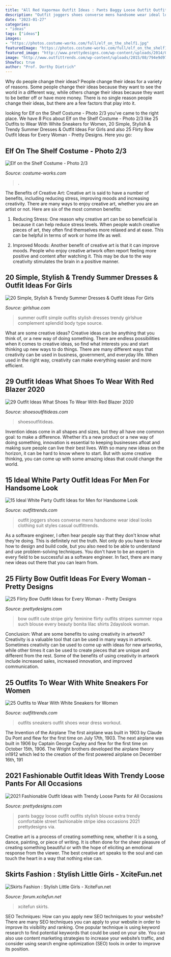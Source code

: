 ```yaml
---
title: "All Red Vapormax Outfit Ideas : Pants Baggy Loose Outfit Outfits Stylish Blouse Extra Trendy Comfortable Street Fashionable Stripe Idea Occasions 2021 Prettydesigns Via"
description: "Outfit joggers shoes converse mens handsome wear ideal looks clothing suit styles casual outfittrends"
date: "2023-01-27"
categories:
- "ideas"
tags: ["ideas"]
images:
- "https://photos.costume-works.com/full/elf_on_the_shelf1.jpg"
featuredImage: "https://photos.costume-works.com/full/elf_on_the_shelf1.jpg"
featured_image: "http://www.prettydesigns.com/wp-content/uploads/2014/05/Stylish-Outfit-Idea-with-Loose-Pants.jpg"
image: "http://www.outfittrends.com/wp-content/uploads/2015/08/794e9d9707af4f7059b856342813e4e3-684x1024.jpg"
ShowToc: true
author: "Prof. Dorthy Dietrich"
---
```



Why do people change their ideas?
People change their ideas for a variety of reasons. Some people change their ideas because they want to see the world in a different way, while others change their ideas because they want to be better off or have more money. There is no single reason people change their ideas, but there are a few factors that play into it.

	

		
looking for Elf on the Shelf Costume - Photo 2/3 you've came to the right place. We have 8 Pics about Elf on the Shelf Costume - Photo 2/3 like 25 Outfits to Wear With White Sneakers for Women, 20 Simple, Stylish &amp; Trendy Summer Dresses &amp; Outfit Ideas For Girls and also 25 Flirty Bow Outfit Ideas for Every Woman - Pretty Designs. Here you go:
		
    
## Elf On The Shelf Costume - Photo 2/3

<img loading=lazy src="https://photos.costume-works.com/full/elf_on_the_shelf1.jpg" onerror="this.onerror=null;this.src='https://tse2.mm.bing.net/th?id=OIP.Nxk82lAmB_sLb-oNimjGZgHaNK&amp;pid=15.1';" alt="Elf on the Shelf Costume - Photo 2/3">

_Source: costume-works.com_

>. 

	

The Benefits of Creative Art:
Creative art is said to have a number of benefits, including reducing stress, improving moods and increasing creativity. There are many ways to enjoy creative art, whether you are an artist or not. Here are six of the most common benefits:
1. Reducing Stress: One reason why creative art can be so beneficial is because it can help reduce stress levels. When people watch creative pieces of art, they often find themselves more relaxed and at ease. This can be helpful in terms of work or home life as well.

2. Improved Moods: Another benefit of creative art is that it can improve moods. People who enjoy creative artwork often report feeling more positive and content after watching it. This may be due to the way creativity stimulates the brain in a positive manner.


    
## 20 Simple, Stylish &amp; Trendy Summer Dresses &amp; Outfit Ideas For Girls

<img loading=lazy src="http://www.girlshue.com/wp-content/uploads/2016/07/unnamed-file-3423.jpg" onerror="this.onerror=null;this.src='https://tse3.mm.bing.net/th?id=OIP.sWH3UnxLFB1SXX4ShbshzQHaLK&amp;pid=15.1';" alt="20 Simple, Stylish &amp; Trendy Summer Dresses &amp; Outfit Ideas For Girls">

_Source: girlshue.com_

>summer outfit simple outfits stylish dresses trendy girlshue complement splendid body type source. 

	

What are some creative ideas?
Creative ideas can be anything that you think of, or a new way of doing something. There are endless possibilities when it comes to creative ideas, so find what interests you and start thinking up new ways to do things. There are many different ways that creativity can be used in business, government, and everyday life. When used in the right way, creativity can make everything easier and more efficient.

    
## 29 Outfit Ideas What Shoes To Wear With Red Blazer 2020

<img loading=lazy src="http://shoesoutfitideas.com/wp-content/uploads/2020/01/red-blazer-and-white-heeled-ankle-boots.jpg" onerror="this.onerror=null;this.src='https://tse1.mm.bing.net/th?id=OIP.edw3Fslb61r_JWafy-M4vwHaLW&amp;pid=15.1';" alt="29 Outfit Ideas What Shoes To Wear With Red Blazer 2020">

_Source: shoesoutfitideas.com_

>shoesoutfitideas. 

	

Invention ideas come in all shapes and sizes, but they all have one common goal: to make a difference. Whether it’s a new product or a new way of doing something, innovation is essential to keeping businesses afloat and making sure people can live their best lives. With so many new ideas on the horizon, it can be hard to know where to start. But with some creative thinking, you can come up with some amazing ideas that could change the world.

    
## 15 Ideal White Party Outfit Ideas For Men For Handsome Look

<img loading=lazy src="http://www.outfittrends.com/wp-content/uploads/2015/08/794e9d9707af4f7059b856342813e4e3-684x1024.jpg" onerror="this.onerror=null;this.src='https://tse4.mm.bing.net/th?id=OIP.bQni2w43bTzhb-Byds4MTwHaLF&amp;pid=15.1';" alt="15 Ideal White Party Outfit Ideas for Men for Handsome Look">

_Source: outfittrends.com_

>outfit joggers shoes converse mens handsome wear ideal looks clothing suit styles casual outfittrends. 

	

As a software engineer, I often hear people say that they don't know what they're doing. This is definitely not the truth. Not only do you have to know how to design and build code, but you also need to be able to understand and use problem-solving techniques. You don't have to be an expert in every field to be successful as a software engineer. In fact, there are many new ideas out there that you can learn from.

    
## 25 Flirty Bow Outfit Ideas For Every Woman - Pretty Designs

<img loading=lazy src="http://www.prettydesigns.com/wp-content/uploads/2014/05/Stripe-Outfit-with-a-Bow.jpg" onerror="this.onerror=null;this.src='https://tse3.mm.bing.net/th?id=OIP.ZlwpkjQA5kFfOjPR_WI00wHaLI&amp;pid=15.1';" alt="25 Flirty Bow Outfit Ideas for Every Woman - Pretty Designs">

_Source: prettydesigns.com_

>bow outfit cute stripe girly feminine flirty outfits stripes summer ropa such blouse every beauty bonita lilac shirts 2dayslook woman. 

	

Conclusion: What are some benefits to using creativity in artwork?
Creativity is a valuable tool that can be used in many ways in artwork. Sometimes creativity can be used to come up with ideas for new artworks, while other times it can be used to create pieces that are unique and different from the rest. Some of the benefits of using creativity in artwork include increased sales, increased innovation, and improved communication.

    
## 25 Outfits To Wear With White Sneakers For Women

<img loading=lazy src="https://www.outfittrends.com/wp-content/uploads/2018/05/Workout-outfit.jpg" onerror="this.onerror=null;this.src='https://tse3.mm.bing.net/th?id=OIP.7ZKp3Z5tl0V_GuR8IJJ0vwHaJQ&amp;pid=15.1';" alt="25 Outfits to Wear With White Sneakers for Women">

_Source: outfittrends.com_

>outfits sneakers outfit shoes wear dress workout. 

	

The Invention of the Airplane
The first airplane was built in 1903 by Claude Du Pont and flew for the first time on July 17th, 1903. The next airplane was built in 1906 by Captain George Cayley and flew for the first time on October 15th, 1906. The Wright brothers developed the airplane theory in1912 which led to the creation of the first powered airplane on December 16th, 191
    
## 2021 Fashionable Outfit Ideas With Trendy Loose Pants For All Occasions

<img loading=lazy src="http://www.prettydesigns.com/wp-content/uploads/2014/05/Stylish-Outfit-Idea-with-Loose-Pants.jpg" onerror="this.onerror=null;this.src='https://tse3.mm.bing.net/th?id=OIP.iZ3DirRP6Cn7ZHf2AiDtLQHaK3&amp;pid=15.1';" alt="2021 Fashionable Outfit Ideas with Trendy Loose Pants for All Occasions">

_Source: prettydesigns.com_

>pants baggy loose outfit outfits stylish blouse extra trendy comfortable street fashionable stripe idea occasions 2021 prettydesigns via. 

	

Creative art is a process of creating something new, whether it is a song, dance, painting, or piece of writing. It is often done for the sheer pleasure of creating something beautiful or with the hope of eliciting an emotional response from the viewer. The best creative art speaks to the soul and can touch the heart in a way that nothing else can.

    
## Skirts Fashion : Stylish Little Girls - XciteFun.net

<img loading=lazy src="https://img.xcitefun.net/users/2015/01/375464,xcitefun-11078185-690375734451018-502772165887905.jpg" onerror="this.onerror=null;this.src='https://tse3.mm.bing.net/th?id=OIP.HmIZNuJsxE4DMWJOvhec4gHaHL&amp;pid=15.1';" alt="Skirts Fashion : Stylish Little Girls - XciteFun.net">

_Source: forum.xcitefun.net_

>xcitefun skirts. 

	

SEO Techniques: How can you apply new SEO techniques to your website?
There are many SEO techniques you can apply to your website in order to improve its visibility and ranking. One popular technique is using keyword research to find potential keywords that could be used on your site. You can also use content marketing strategies to increase your website’s traffic, and consider using search engine optimization (SEO) tools in order to improve its position.

